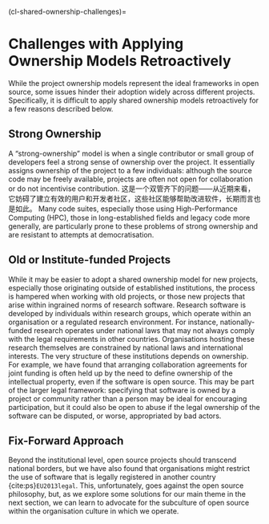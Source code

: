 (cl-shared-ownership-challenges)=
# Challenges with Applying Ownership Models Retroactively

While the project ownership models represent the ideal frameworks in open source, some issues hinder their adoption widely across different projects. Specifically, it is difficult to apply shared ownership models retroactively for a few reasons described below.

## Strong Ownership

A “strong-ownership” model is when a single contributor or small group of developers feel a strong sense of ownership over the project. It essentially assigns ownership of the project to a few individuals: although the source code may be freely available, projects are often not open for collaboration or do not incentivise contribution. 这是一个双管齐下的问题――从近期来看，它妨碍了建立有效的用户和开发者社区，这些社区能够帮助改进软件，长期而言也是如此。 Many code suites, especially those using High-Performance Computing (HPC), those in long-established fields and legacy code more generally, are particularly prone to these problems of strong ownership and are resistant to attempts at democratisation.

## Old or Institute-funded Projects

While it may be easier to adopt a shared ownership model for new projects, especially those originating outside of established institutions, the process is hampered when working with old projects, or those new projects that arise within ingrained norms of research software. Research software is developed by individuals within research groups, which operate within an organisation or a regulated research environment. For instance, nationally-funded research operates under national laws that may not always comply with the legal requirements in other countries. Organisations hosting these research themselves are constrained by national laws and international interests. The very structure of these institutions depends on ownership. For example, we have found that arranging collaboration agreements for joint funding is often held up by the need to define ownership of the intellectual property, even if the software is open source. This may be part of the larger legal framework: specifying that software is owned by a project or community rather than a person may be ideal for encouraging participation, but it could also be open to abuse if the legal ownership of the software can be disputed, or worse, appropriated by bad actors.

## Fix-Forward Approach

Beyond the institutional level, open source projects should transcend national borders, but we have also found that organisations might restrict the use of software that is legally registered in another country {cite:ps}`EU2013legal`. This, unfortunately, goes against the open source philosophy, but, as we explore some solutions for our main theme in the next section, we can learn to advocate for the subculture of open source within the organisation culture in which we operate.
